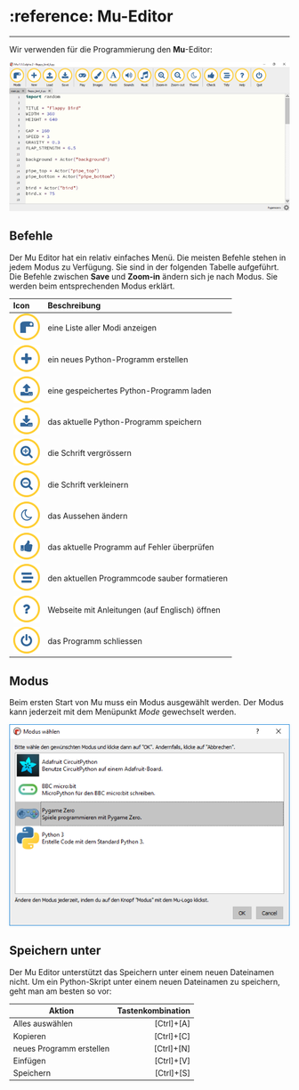 # :reference: Mu-Editor
---

Wir verwenden für die Programmierung den **Mu**-Editor:

![](./mu.png)


## Befehle

Der Mu Editor hat ein relativ einfaches Menü. Die meisten Befehle stehen in jedem Modus zu Verfügung. Sie sind in der folgenden Tabelle aufgeführt. Die Befehle zwischen **Save** und **Zoom-in** ändern sich je nach Modus. Sie werden beim entsprechenden Modus erklärt.

| Icon                   | Beschreibung                                   |
|:---------------------- |:---------------------------------------------- |
| ![](./mu-modes.png)    | eine Liste aller Modi anzeigen                 |
| ![](./mu-new.png)      | ein neues Python-Programm erstellen            |
| ![](./mu-load.png)     | eine gespeichertes Python-Programm laden       |
| ![](./mu-save.png)     | das aktuelle Python-Programm speichern         |
| ![](./mu-zoom-in.png)  | die Schrift vergrössern                        |
| ![](./mu-zoom-out.png) | die Schrift verkleinern                        |
| ![](./mu-theme.png)    | das Aussehen ändern                            |
| ![](./mu-check.png)    | das aktuelle Programm auf Fehler überprüfen    |
| ![](./mu-tidy.png)     | den aktuellen Programmcode  sauber formatieren |
| ![](./mu-help.png)     | Webseite mit Anleitungen (auf Englisch) öffnen |
| ![](./mu-quit.png)     | das Programm schliessen                        |


## Modus

Beim ersten Start von Mu muss ein Modus ausgewählt werden. Der Modus kann jederzeit mit dem Menüpunkt _Mode_ gewechselt werden.

![Auswahl des Modus in Mu](./mu-mode.png)

## Speichern unter

Der Mu Editor unterstützt das Speichern unter einem neuen Dateinamen nicht. Um ein Python-Skript unter einem neuen Dateinamen zu speichern, geht man am besten so vor:

| Aktion                   | Tastenkombination |
| ------------------------ | -----------------:|
| Alles auswählen          |        [Ctrl]+[A] |
| Kopieren                 |        [Ctrl]+[C] |
| neues Programm erstellen |        [Ctrl]+[N] |
| Einfügen                 |        [Ctrl]+[V] |
| Speichern                |        [Ctrl]+[S] |

